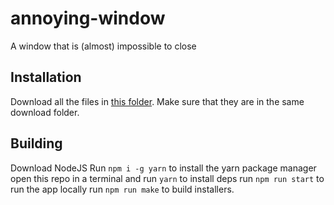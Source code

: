 # annoying-window
A window that is (almost) impossible to close

## Installation
Download all the files in [this folder](https://github.com/MajesticString/annoying-window/tree/main/out/make/squirrel.windows/x64). Make sure that they are in the same download folder.

## Building
Download NodeJS
Run `npm i -g yarn` to install the yarn package manager
open this repo in a terminal and run `yarn` to install deps
run `npm run start` to run the app locally
run `npm run make` to build installers.